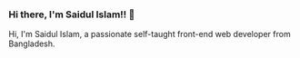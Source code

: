 ### Hi there, I'm Saidul Islam!! 👋

<p>Hi, I'm Saidul Islam, a passionate self-taught front-end web developer from Bangladesh.</p>
